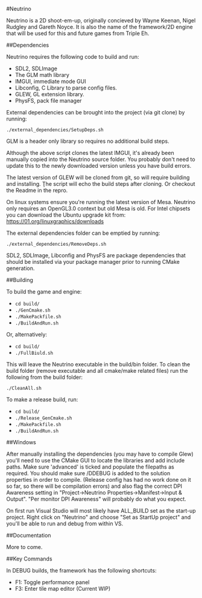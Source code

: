 ﻿#Neutrino

Neutrino is a 2D shoot-em-up, originally concieved by Wayne Keenan, Nigel Rudgley and Gareth Noyce. It is also the name
of the framework/2D engine that will be used for this and future games from Triple Eh.

##Dependencies

Neutrino requires the following code to build and run:

- SDL2, SDLImage
- The GLM math library
- IMGUI, immediate mode GUI 
- Libconfig, C Library to parse config files. 
- GLEW, GL extension library.
- PhysFS, pack file manager

External dependencies can be brought into the project (via git clone) by running:

`./external_dependencies/SetupDeps.sh`

GLM is a header only library so requires no additional build steps. 

Although the above script clones the latest IMGUI, it's already been manually copied into the Neutrino source folder. You probably don't need to update this to the newly downloaded version unless you have build errors. 

The latest version of GLEW will be cloned from git, so will require building and installing. Ţhe script will echo the build steps after cloning. Or checkout the Readme in the repro.  

On linux systems ensure you're running the latest version of Mesa. Neutrino only requires an OpenGL3.0 context but old Mesa is old. For Intel chipsets you can download the Ubuntu upgrade kit from: https://01.org/linuxgraphics/downloads   

The external dependencies folder can be emptied by running:

`./external_dependencies/RemoveDeps.sh`

SDL2, SDLImage, Libconfig and PhysFS are package dependencies that should be installed via your package manager prior to running CMake generation. 

##Building

To build the game and engine:

- `cd build/`
- `./GenCmake.sh`
- `./MakePackfile.sh`
- `./BuildAndRun.sh`

Or, alternatively:

- `cd build/`
- `./FullBiuld.sh`

This will leave the Neutrino executable in the build/bin folder. To clean the build folder (remove executable and all cmake/make related files) run the following from the build folder:

`./CleanAll.sh` 

To make a release build, run:

- `cd build/`
- `./Release_GenCmake.sh`
- `./MakePackfile.sh`
- `./BuildAndRun.sh`

##Windows

After manually installing the dependencies (you may have to compile Glew) you'll need to use the CMake GUI to locate the libraries and add include paths. Make sure
'advanced' is ticked and populate the filepaths as required. You should make sure /DDEBUG is added to the solution properties in order to 
compile. (Release config has had no work done on it so far, so there will be compilation errors) and also flag the correct DPI Awareness setting in "Project->Neutrino Properties->Manifest->Input & Output".
"Per monitor DPI Awareness" will probably do what you expect. 

On first run Visual Studio will most likely have ALL_BUILD set as the start-up project. Right click on "Neutrino" and choose "Set as StartUp project" and you'll be able to run 
and debug from within VS.

##Documentation

More to come.

##Key Commands

In DEBUG builds, the framework has the following shortcuts:
- F1: Toggle performance panel
- F3: Enter tile map editor (Current WIP)